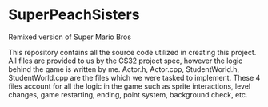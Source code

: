 # SuperPeachSisters
Remixed version of Super Mario Bros

This repository contains all the source code utilized in creating this project. 
All files are provided to us by the CS32 project spec, however the logic behind the game is written by me. 
Actor.h, Actor.cpp, StudentWorld.h, StudentWorld.cpp are the files which we were tasked to implement. These 4 files account for all the logic in the game such as sprite interactions, level changes, game restarting, ending, point system, background check, etc. 
